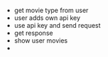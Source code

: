 - get movie type from user
- user adds own api key
- use api key and send request 
- get response
- show user movies
- 
